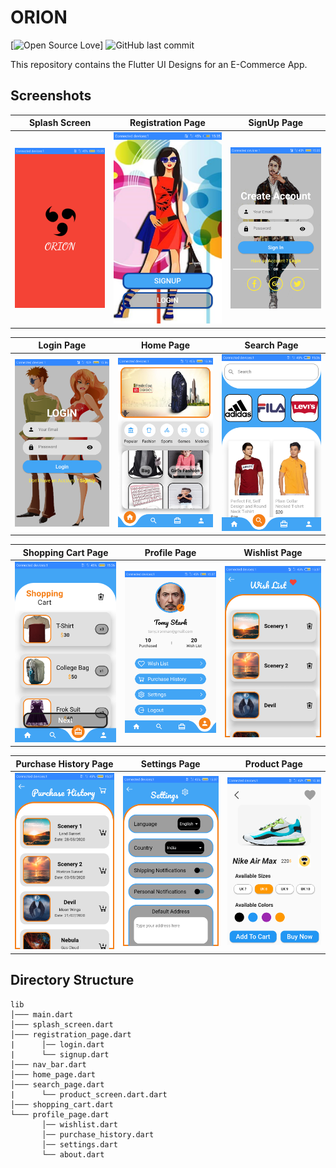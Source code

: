 # ORION

[![Open Source Love](https://badges.frapsoft.com/os/v2/open-source.svg?v=103)]  ![GitHub last commit](https://img.shields.io/github/last-commit/utkarsh0702/ORION) 

This repository contains the Flutter UI Designs for an E-Commerce App.

## Screenshots

  Splash Screen            |   Registration Page       |  SignUp Page
:-------------------------:|:-------------------------:|:-------------------------:
![](https://github.com/utkarsh0702/ORION/blob/master/screenshot/splash%20screen.png?raw=true)|![](https://github.com/utkarsh0702/ORION/blob/master/screenshot/main%20page.png?raw=true)|![](https://github.com/utkarsh0702/ORION/blob/master/screenshot/create%20account.png?raw=true)

 Login Page                |   Home Page               |  Search Page
:-------------------------:|:-------------------------:|:-------------------------:
![](https://github.com/utkarsh0702/ORION/blob/master/screenshot/login.png?raw=true)|![](https://github.com/utkarsh0702/ORION/blob/master/screenshot/home%20page.png?raw=true)|![](https://github.com/utkarsh0702/ORION/blob/master/screenshot/search%20page.png?raw=true)

 Shopping Cart Page        |   Profile Page            |  Wishlist Page
:-------------------------:|:-------------------------:|:-------------------------:
![](https://github.com/utkarsh0702/ORION/blob/master/screenshot/shopping%20cart.png?raw=true)|![](https://github.com/utkarsh0702/ORION/blob/master/screenshot/profile%20page.png?raw=true)|![](https://github.com/utkarsh0702/ORION/blob/master/screenshot/wish%20list.png?raw=true)

 Purchase History Page     |   Settings Page           |  Product Page
:-------------------------:|:-------------------------:|:-------------------------:
![](https://github.com/utkarsh0702/ORION/blob/master/screenshot/purchase%20history.png?raw=true)|![](https://github.com/utkarsh0702/ORION/blob/master/screenshot/settings.png?raw=true)|![](https://github.com/utkarsh0702/ORION/blob/master/screenshot/product%20screen1.png?raw=true)

## Directory Structure
```
lib
│─── main.dart    
│─── splash_screen.dart
│─── registration_page.dart   
|      │── login.dart
|      └── signup.dart    
│─── nav_bar.dart
│─── home_page.dart    
│─── search_page.dart
|      └── product_screen.dart.dart
│─── shopping_cart.dart
└─── profile_page.dart
       │── wishlist.dart
       │── purchase_history.dart
       │── settings.dart
       └── about.dart
```
